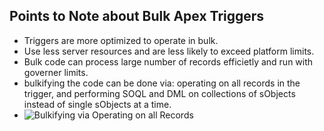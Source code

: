 ## Points to Note about Bulk Apex Triggers 
* Triggers are more optimized to operate in bulk.
* Use less server resources and are less likely to exceed platform limits.
* Bulk code can process large number of records efficietly and run with governer limits.
* bulkifying the code can be done via: operating on all records in the trigger, 
  and performing SOQL and DML on collections of sObjects instead of single sObjects at a time.
* ![Bulkifying via Operating on all Records]()
